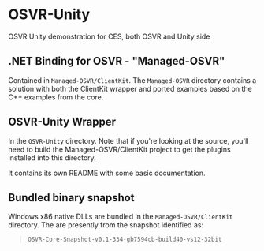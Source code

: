 # OSVR-Unity

OSVR Unity demonstration for CES, both OSVR and Unity side

## .NET Binding for OSVR - "Managed-OSVR"
Contained in `Managed-OSVR/ClientKit`. The `Managed-OSVR` directory contains a solution with both the ClientKit wrapper and ported examples based on the C++ examples from the core.

## OSVR-Unity Wrapper
In the `OSVR-Unity` directory. Note that if you're looking at the source, you'll need to build the Managed-OSVR/ClientKit project to get the plugins installed into this directory.

It contains its own README with some basic documentation.

## Bundled binary snapshot
Windows x86 native DLLs are bundled in the `Managed-OSVR/ClientKit` directory. The are presently from the snapshot identified as:

> `OSVR-Core-Snapshot-v0.1-334-gb7594cb-build40-vs12-32bit`
